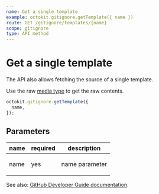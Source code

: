 ```yaml
---
name: Get a single template
example: octokit.gitignore.getTemplate({ name })
route: GET /gitignore/templates/{name}
scope: gitignore
type: API method
---
```


# Get a single template

The API also allows fetching the source of a single template.

Use the raw [media type](https://developer.github.com/v3/media/) to get the raw contents.

```js
octokit.gitignore.getTemplate({
  name,
});
```

## Parameters

<table>
  <thead>
    <tr>
      <th>name</th>
      <th>required</th>
      <th>description</th>
    </tr>
  </thead>
  <tbody>
    <tr><td>name</td><td>yes</td><td>

name parameter

</td></tr>
  </tbody>
</table>

See also: [GitHub Developer Guide documentation](https://developer.github.com/v3/gitignore/#get-a-single-template).
